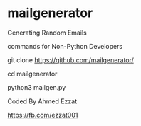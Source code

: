 # mailgenerator
Generating Random Emails

commands for Non-Python Developers

git clone https://github.com/mailgenerator/

cd mailgenerator

python3 mailgen.py

Coded By Ahmed Ezzat

https://fb.com/ezzat001
